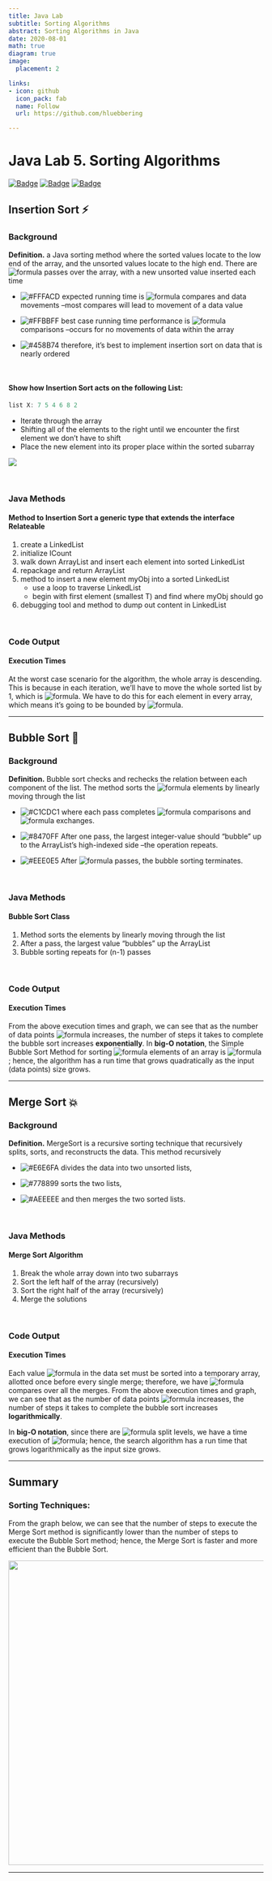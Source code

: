 ```yaml
---
title: Java Lab
subtitle: Sorting Algorithms
abstract: Sorting Algorithms in Java
date: 2020-08-01
math: true
diagram: true
image:
  placement: 2

links:
- icon: github
  icon_pack: fab
  name: Follow
  url: https://github.com/hluebbering

---
```



Java Lab 5. Sorting Algorithms
================

[![Badge](https://79e2hdgqbf59.runkit.sh)](https://git.io/gradientbadge)
[![Badge](https://pcylahiqejai.runkit.sh)](https://git.io/gradientbadge)
[![Badge](https://u7qa58vvcots.runkit.sh)](https://git.io/gradientbadge)

## Insertion Sort :zap:

### Background

**Definition.** a Java sorting method where the sorted values locate to
the low end of the array, and the unsorted values locate to the high
end. There are
![formula](https://render.githubusercontent.com/render/math?math=n-1)
passes over the array, with a new unsorted value inserted each time

  - ![\#FFFACD](https://placehold.it/15/FFFACD?text=+) expected running
    time is
    ![formula](https://render.githubusercontent.com/render/math?math=O\(n%5E2\))
    compares and data movements –most compares will lead to movement of
    a data value

  - ![\#FFBBFF](https://placehold.it/15/FFBBFF?text=+) best case running
    time performance is
    ![formula](https://render.githubusercontent.com/render/math?math=O\(n\))
    comparisons –occurs for no movements of data within the array

  - ![\#458B74](https://placehold.it/15/458B74?text=+) therefore, it’s
    best to implement insertion sort on data that is nearly ordered

 

#### Show how Insertion Sort acts on the following List:

``` java
list X: 7 5 4 6 8 2
```

  - Iterate through the array
  - Shifting all of the elements to the right until we encounter the
    first element we don’t have to shift
  - Place the new element into its proper place within the sorted
    subarray
    

![](images/equation.svg)

 

### Java Methods

#### Method to Insertion Sort a generic type that extends the interface Relateable

1.  create a LinkedList
2.  initialize ICount
3.  walk down ArrayList and insert each element into sorted LinkedList
4.  repackage and return ArrayList
5.  method to insert a new element myObj into a sorted LinkedList
      - use a loop to traverse LinkedList
      - begin with first element (smallest T) and find where myObj
        should go
6.  debugging tool and method to dump out content in LinkedList

 

### Code Output

#### Execution Times

At the worst case scenario for the algorithm, the whole array is
descending. This is because in each iteration, we’ll have to move the
whole sorted list by 1, which is
![formula](https://render.githubusercontent.com/render/math?math=O\(n\)).
We have to do this for each element in every array, which means it’s
going to be bounded by
![formula](https://render.githubusercontent.com/render/math?math=O\(n%5E2\)).

-----

## Bubble Sort :thought_balloon:

### Background

**Definition.** Bubble sort checks and rechecks the relation between
each component of the list. The method sorts the
![formula](https://render.githubusercontent.com/render/math?math=n)
elements by linearly moving through the list

  - ![\#C1CDC1](https://placehold.it/15/C1CDC1?text=+) where each pass
    completes
    ![formula](https://render.githubusercontent.com/render/math?math=n-1)
    comparisons and
    ![formula](https://render.githubusercontent.com/render/math?math=n-1)
    exchanges.

  - ![\#8470FF](https://placehold.it/15/8470FF?text=+) After one pass,
    the largest integer-value should “bubble” up to the ArrayList’s
    high-indexed side –the operation repeats.

  - ![\#EEE0E5](https://placehold.it/15/EEE0E5?text=+) After
    ![formula](https://render.githubusercontent.com/render/math?math=n-1)
    passes, the bubble sorting terminates.

 

### Java Methods

#### Bubble Sort Class

1.  Method sorts the elements by linearly moving through the list
2.  After a pass, the largest value “bubbles” up the ArrayList
3.  Bubble sorting repeats for (n-1) passes

 

### Code Output

#### Execution Times

From the above execution times and graph, we can see that as the number
of data points
![formula](https://render.githubusercontent.com/render/math?math=n)
increases, the number of steps it takes to complete the bubble sort
increases **exponentially**. In **big-O notation**, the Simple Bubble
Sort Method for sorting
![formula](https://render.githubusercontent.com/render/math?math=n)
elements of an array is
![formula](https://render.githubusercontent.com/render/math?math=O\(n%5E2\));
hence, the algorithm has a run time that grows quadratically as the
input (data points) size grows.

-----

## Merge Sort :collision:

### Background

**Definition.** MergeSort is a recursive sorting technique that
recursively splits, sorts, and reconstructs the data. This method
recursively

  - ![\#E6E6FA](https://placehold.it/15/E6E6FA?text=+) divides the data
    into two unsorted lists,

  - ![\#778899](https://placehold.it/15/778899?text=+) sorts the two
    lists,

  - ![\#AEEEEE](https://placehold.it/15/AEEEEE?text=+) and then merges
    the two sorted lists.

 

### Java Methods

#### Merge Sort Algorithm

1.  Break the whole array down into two subarrays
2.  Sort the left half of the array (recursively)
3.  Sort the right half of the array (recursively)
4.  Merge the solutions

 

### Code Output

#### Execution Times

Each value
![formula](https://render.githubusercontent.com/render/math?math=n) in
the data set must be sorted into a temporary array, allotted once before
every single merge; therefore, we have
![formula](https://render.githubusercontent.com/render/math?math=n)
compares over all the merges. From the above execution times and graph,
we can see that as the number of data points
![formula](https://render.githubusercontent.com/render/math?math=n)
increases, the number of steps it takes to complete the bubble sort
increases **logarithmically**.

In **big-O notation**, since there are
![formula](https://render.githubusercontent.com/render/math?math=log%202n)
split levels, we have a time execution of
![formula](https://render.githubusercontent.com/render/math?math=O\(nlog%7Bn%7D\));
hence, the search algorithm has a run time that grows logarithmically as
the input size grows.

-----


## Summary

### Sorting Techniques:

From the graph below, we can see that the number of steps to execute the
Merge Sort method is significantly lower than the number of steps to
execute the Bubble Sort method; hence, the Merge Sort is faster and more
efficient than the Bubble Sort.

<img src="images/plot.jpg" width="600" style="display: block; margin: auto;" />

-----
